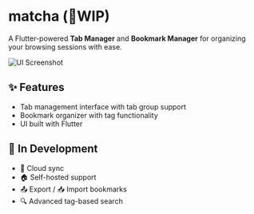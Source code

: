 # matcha (🚧WIP)

A Flutter-powered **Tab Manager** and **Bookmark Manager** for organizing your browsing sessions with ease.

![UI Screenshot](https://github.com/user-attachments/assets/1a8db2ce-d2f5-447c-a37a-291049546ebf)


## ✨ Features

- Tab management interface with tab group support  
- Bookmark organizer with tag functionality  
- UI built with Flutter  


## 🔨 In Development

- 🔄 Cloud sync  
- 🏠 Self-hosted support  
- 📤 Export / 📥 Import bookmarks  
- 🔍 Advanced tag-based search  


